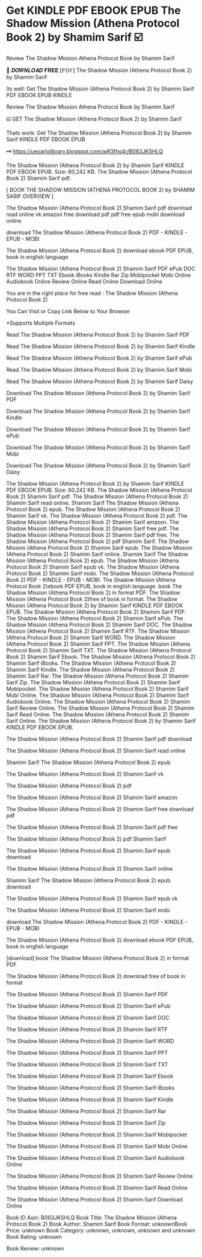 # Get KINDLE PDF EBOOK EPUB The Shadow Mission (Athena Protocol Book 2) by  Shamim Sarif ☑️
Review The Shadow Mission Athena Protocol Book by Shamim Sarif

📃 𝑫𝑶𝑾𝑵𝑳𝑶𝑨𝑫 𝐅𝐑𝐄𝐄 [ℙ𝔻𝔽] The Shadow Mission (Athena Protocol Book 2) by Shamim Sarif

Its well: Get The Shadow Mission (Athena Protocol Book 2) by Shamim Sarif PDF EBOOK EPUB KINDLE


Review The Shadow Mission Athena Protocol Book by Shamim Sarif

☑️ GET The Shadow Mission (Athena Protocol Book 2) by Shamim Sarif

Thats work: Get The Shadow Mission (Athena Protocol Book 2) by Shamim Sarif KINDLE PDF EBOOK EPUB



🗝️ https://ueoarlolibrary.blogspot.com/wR3fhg4r/B083JKSHLQ



The Shadow Mission (Athena Protocol Book 2) by Shamim Sarif KINDLE PDF EBOOK EPUB. Size: 60,242 KB. The Shadow Mission (Athena Protocol Book 2) Shamim Sarif pdf.

[ BOOK THE SHADOW MISSION (ATHENA PROTOCOL BOOK 2) by SHAMIM SARIF OVERVIEW ]

The Shadow Mission (Athena Protocol Book 2) Shamim Sarif pdf download read online vk amazon free download pdf pdf free epub mobi download online

download The Shadow Mission (Athena Protocol Book 2) PDF - KINDLE - EPUB - MOBI

The Shadow Mission (Athena Protocol Book 2) download ebook PDF EPUB, book in english language

The Shadow Mission (Athena Protocol Book 2) Shamim Sarif PDF ePub DOC RTF WORD PPT TXT Ebook iBooks Kindle Rar Zip Mobipocket Mobi Online Audiobook Online Review Online Read Online Download Online

You are in the right place for free read : The Shadow Mission (Athena Protocol Book 2)

You Can Visit or Copy Link Below to Your Browser

*Supports Multiple Formats

Read The Shadow Mission (Athena Protocol Book 2) by Shamim Sarif PDF

Read The Shadow Mission (Athena Protocol Book 2) by Shamim Sarif Kindle

Read The Shadow Mission (Athena Protocol Book 2) by Shamim Sarif ePub

Read The Shadow Mission (Athena Protocol Book 2) by Shamim Sarif Mobi

Read The Shadow Mission (Athena Protocol Book 2) by Shamim Sarif Daisy

Download The Shadow Mission (Athena Protocol Book 2) by Shamim Sarif PDF

Download The Shadow Mission (Athena Protocol Book 2) by Shamim Sarif Kindle

Download The Shadow Mission (Athena Protocol Book 2) by Shamim Sarif ePub

Download The Shadow Mission (Athena Protocol Book 2) by Shamim Sarif Mobi

Download The Shadow Mission (Athena Protocol Book 2) by Shamim Sarif Daisy

The Shadow Mission (Athena Protocol Book 2) by Shamim Sarif KINDLE PDF EBOOK EPUB. Size: 60,242 KB. The Shadow Mission (Athena Protocol Book 2) Shamim Sarif pdf. The Shadow Mission (Athena Protocol Book 2) Shamim Sarif read online. Shamim Sarif The Shadow Mission (Athena Protocol Book 2) epub. The Shadow Mission (Athena Protocol Book 2) Shamim Sarif vk. The Shadow Mission (Athena Protocol Book 2) pdf. The Shadow Mission (Athena Protocol Book 2) Shamim Sarif amazon. The Shadow Mission (Athena Protocol Book 2) Shamim Sarif free pdf. The Shadow Mission (Athena Protocol Book 2) Shamim Sarif pdf free. The Shadow Mission (Athena Protocol Book 2) pdf Shamim Sarif. The Shadow Mission (Athena Protocol Book 2) Shamim Sarif epub. The Shadow Mission (Athena Protocol Book 2) Shamim Sarif online. Shamim Sarif The Shadow Mission (Athena Protocol Book 2) epub. The Shadow Mission (Athena Protocol Book 2) Shamim Sarif epub vk. The Shadow Mission (Athena Protocol Book 2) Shamim Sarif mobi. The Shadow Mission (Athena Protocol Book 2) PDF - KINDLE - EPUB - MOBI. The Shadow Mission (Athena Protocol Book 2)ebook PDF EPUB, book in english language. book The Shadow Mission (Athena Protocol Book 2) in format PDF. The Shadow Mission (Athena Protocol Book 2)free of book in format. The Shadow Mission (Athena Protocol Book 2) by Shamim Sarif KINDLE PDF EBOOK EPUB. The Shadow Mission (Athena Protocol Book 2) Shamim Sarif PDF. The Shadow Mission (Athena Protocol Book 2) Shamim Sarif ePub. The Shadow Mission (Athena Protocol Book 2) Shamim Sarif DOC. The Shadow Mission (Athena Protocol Book 2) Shamim Sarif RTF. The Shadow Mission (Athena Protocol Book 2) Shamim Sarif WORD. The Shadow Mission (Athena Protocol Book 2) Shamim Sarif PPT. The Shadow Mission (Athena Protocol Book 2) Shamim Sarif TXT. The Shadow Mission (Athena Protocol Book 2) Shamim Sarif Ebook. The Shadow Mission (Athena Protocol Book 2) Shamim Sarif iBooks. The Shadow Mission (Athena Protocol Book 2) Shamim Sarif Kindle. The Shadow Mission (Athena Protocol Book 2) Shamim Sarif Rar. The Shadow Mission (Athena Protocol Book 2) Shamim Sarif Zip. The Shadow Mission (Athena Protocol Book 2) Shamim Sarif Mobipocket. The Shadow Mission (Athena Protocol Book 2) Shamim Sarif Mobi Online. The Shadow Mission (Athena Protocol Book 2) Shamim Sarif Audiobook Online. The Shadow Mission (Athena Protocol Book 2) Shamim Sarif Review Online. The Shadow Mission (Athena Protocol Book 2) Shamim Sarif Read Online. The Shadow Mission (Athena Protocol Book 2) Shamim Sarif Online. The Shadow Mission (Athena Protocol Book 2) by Shamim Sarif KINDLE PDF EBOOK EPUB.

The Shadow Mission (Athena Protocol Book 2) Shamim Sarif pdf download

The Shadow Mission (Athena Protocol Book 2) Shamim Sarif read online

Shamim Sarif The Shadow Mission (Athena Protocol Book 2) epub

The Shadow Mission (Athena Protocol Book 2) Shamim Sarif vk

The Shadow Mission (Athena Protocol Book 2) pdf

The Shadow Mission (Athena Protocol Book 2) Shamim Sarif amazon

The Shadow Mission (Athena Protocol Book 2) Shamim Sarif free download pdf

The Shadow Mission (Athena Protocol Book 2) Shamim Sarif pdf free

The Shadow Mission (Athena Protocol Book 2) pdf Shamim Sarif

The Shadow Mission (Athena Protocol Book 2) Shamim Sarif epub download

The Shadow Mission (Athena Protocol Book 2) Shamim Sarif online

Shamim Sarif The Shadow Mission (Athena Protocol Book 2) epub download

The Shadow Mission (Athena Protocol Book 2) Shamim Sarif epub vk

The Shadow Mission (Athena Protocol Book 2) Shamim Sarif mobi

download The Shadow Mission (Athena Protocol Book 2) PDF - KINDLE - EPUB - MOBI

The Shadow Mission (Athena Protocol Book 2) download ebook PDF EPUB, book in english language

[download] book The Shadow Mission (Athena Protocol Book 2) in format PDF

The Shadow Mission (Athena Protocol Book 2) download free of book in format

The Shadow Mission (Athena Protocol Book 2) Shamim Sarif PDF

The Shadow Mission (Athena Protocol Book 2) Shamim Sarif ePub

The Shadow Mission (Athena Protocol Book 2) Shamim Sarif DOC

The Shadow Mission (Athena Protocol Book 2) Shamim Sarif RTF

The Shadow Mission (Athena Protocol Book 2) Shamim Sarif WORD

The Shadow Mission (Athena Protocol Book 2) Shamim Sarif PPT

The Shadow Mission (Athena Protocol Book 2) Shamim Sarif TXT

The Shadow Mission (Athena Protocol Book 2) Shamim Sarif Ebook

The Shadow Mission (Athena Protocol Book 2) Shamim Sarif iBooks

The Shadow Mission (Athena Protocol Book 2) Shamim Sarif Kindle

The Shadow Mission (Athena Protocol Book 2) Shamim Sarif Rar

The Shadow Mission (Athena Protocol Book 2) Shamim Sarif Zip

The Shadow Mission (Athena Protocol Book 2) Shamim Sarif Mobipocket

The Shadow Mission (Athena Protocol Book 2) Shamim Sarif Mobi Online

The Shadow Mission (Athena Protocol Book 2) Shamim Sarif Audiobook Online

The Shadow Mission (Athena Protocol Book 2) Shamim Sarif Review Online

The Shadow Mission (Athena Protocol Book 2) Shamim Sarif Read Online

The Shadow Mission (Athena Protocol Book 2) Shamim Sarif Download Online

Book ID Asin: B083JKSHLQ
Book Title: The Shadow Mission (Athena Protocol Book 2)
Book Author: Shamim Sarif
Book Format: unknownBook Price: unknown
Book Category: unknown, unknown, unknown and unknown
Book Rating: unknown

Book Review: unknown
